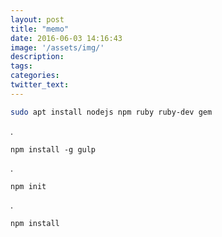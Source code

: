 ```yaml
---
layout: post
title: "memo"
date: 2016-06-03 14:16:43
image: '/assets/img/'
description:
tags:
categories:
twitter_text:
---
```


```bash
sudo apt install nodejs npm ruby ruby-dev gem
```

.

```
npm install -g gulp
```

.

```
npm init
```

.

```
npm install
```

